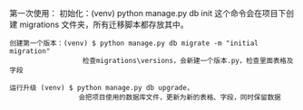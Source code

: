 第一次使用：
    初始化：(venv)  python manage.py db init
                   这个命令会在项目下创建 migrations 文件夹，所有迁移脚本都存放其中。

    创建第一个版本：(venv) $ python manage.py db migrate -m "initial migration"
                      检查migrations\versions，会新建一个版本.py，检查里面表格及字段

    运行升级 (venv) $ python manage.py db upgrade，
                     会把项目使用的数据库文件，更新为新的表格、字段，同时保留数据